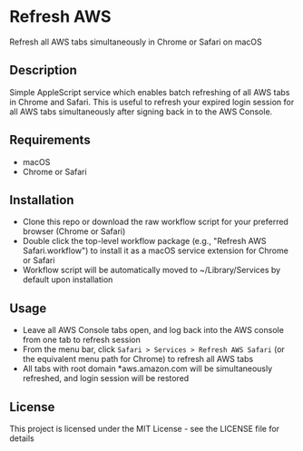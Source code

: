 # Refresh AWS

Refresh all AWS tabs simultaneously in Chrome or Safari on macOS

## Description

Simple AppleScript service which enables batch refreshing of all AWS tabs in
Chrome and Safari. This is useful to refresh your expired login session for all
AWS tabs simultaneously after signing back in to the AWS Console.

## Requirements

* macOS
* Chrome or Safari

## Installation

* Clone this repo or download the raw workflow script for your preferred browser (Chrome or Safari)
* Double click the top-level workflow package (e.g., "Refresh AWS Safari.workflow") to install it as a macOS service extension for Chrome or Safari
* Workflow script will be automatically moved to ~/Library/Services by default upon installation

## Usage

* Leave all AWS Console tabs open, and log back into the AWS console from one tab to refresh session
* From the menu bar, click `Safari > Services > Refresh AWS Safari` (or the equivalent menu path for Chrome) to refresh all AWS tabs
* All tabs with root domain \*aws.amazon.com will be simultaneously refreshed, and login session will be restored

## License

This project is licensed under the MIT License - see the LICENSE file for details
